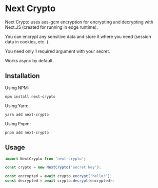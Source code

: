 # Next Crypto

Next Crypto uses aes-gcm encryption for encrypting and decrypting with Next.JS (created for running in edge runtime).

You can encrypt any sensitive data and store it where you need (session data in cookies, etc..).

You need only 1 required argument with your secret.

Works async by default.

## Installation

Using NPM:

`npm install next-crypto`

Using Yarn: 

`yarn add next-crypto`

Using Pnpm:

`pnpm add next-crypto`

## Usage

```javascript
import NextCrypto from 'next-crypto';

const crypto = new NextCrypto('secret key');

const encrypted = await crypto.encrypt('hello!');
const decrypted = await crypto.decrypt(encrypted);
```